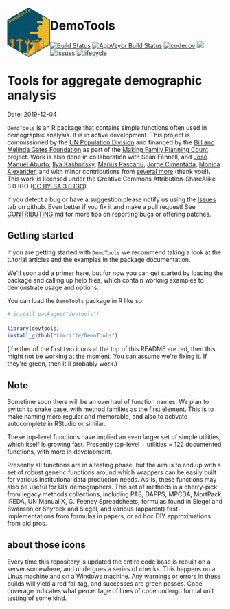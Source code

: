 [<img src="logo.png" align="left" width=100 />](https://timriffe.github.io/DemoTools/)

# DemoTools

[![Build Status](https://travis-ci.org/timriffe/DemoTools.svg?branch=master)](https://travis-ci.org/timriffe/DemoTools)
[![AppVeyor Build Status](https://ci.appveyor.com/api/projects/status/github/timriffe/DemoTools?branch=master&svg=true)](https://ci.appveyor.com/project/timriffe/DemoTools)
[![codecov](https://codecov.io/gh/timriffe/DemoTools/branch/master/graph/badge.svg)](https://codecov.io/gh/timriffe/DemoTools) 
[![](https://img.shields.io/badge/devel%20version-01.03.13-yellow.svg)](https://github.com/timriffe/DemoTools)
[![issues](https://img.shields.io/github/issues-raw/timriffe/DemoTools.svg)](https://github.com/timriffe/DemoTools/issues)
[![lifecycle](https://img.shields.io/badge/lifecycle-maturing-blue.svg)](https://www.tidyverse.org/lifecycle/#maturing)

# Tools for aggregate demographic analysis
Date: 2019-12-04
 
`DemoTools` is an R package that contains simple functions often used in demographic analysis. It is in active development. This project is commissioned by the [UN Population Division](http://www.un.org/en/development/desa/population/) and financed by the [Bill and Melinda Gates Foundation](https://www.gatesfoundation.org/) as part of the [Making Family Planning Count](http://www.un.org/en/development/desa/population/projects/making-family-planning-count/index.shtml) project. Work is also done in collaboration with Sean Fennell, and [José Manuel Aburto](https://github.com/jmaburto), [Ilya Kashnitsky](https://ikashnitsky.github.io/), [Marius Pascariu](https://github.com/mpascariu), [Jorge Cimentada](https://github.com/cimentadaj), [Monica Alexander](https://www.monicaalexander.com/), and with minor contributions from [several more](https://github.com/timriffe/DemoTools/graphs/contributors) (thank you!). This work is licensed under the Creative Commons Attribution-ShareAlike 3.0 IGO ([CC BY-SA 3.0 IGO](https://creativecommons.org/licenses/by-sa/3.0/igo/)). 

If you detect a bug or have a suggestion please notify us using the [Issues](https://github.com/timriffe/DemoTools/issues) tab on github. Even better if you fix it and make a pull request! See [CONTRIBUTING.md](https://github.com/timriffe/DemoTools/blob/master/CONTRIBUTING.md) for more tips on reporting bugs or offering patches. 


## Getting started

If you are getting started with `DemoTools` we recommend taking a look at the tutorial articles and the examples in the package documentation. 

We'll soon add a primer here, but for now you can get started by loading the package and calling up help files, which contain worknig examples to demonstrate usage and options.

You can load the ```DemoTools``` package in R like so:
```r
# install.packages("devtools")

library(devtools)
install_github("timriffe/DemoTools")
```
(if either of the first two icons at the top of this README are red, then this might not be working at the moment. You can assume we're fixing it. If they're green, then it'll probably work.)

## Note
Sometime soon there will be an overhaul of function names. We plan to switch to snake case, with method families as the first element. This is to make naming more regular and memorable, and also to activate autocomplete in RStudio or similar.

These top-level functions have implied an even larger set of simple utilities, which itself is growing fast. Presently top-level + utilities = 122 documented functions, with more in development. 

Presently all functions are in a testing phase, but the aim is to end up with a set of robust generic functions around which wrappers can be easily built for various institutional data production needs. As-is, these functions may also be useful for DIY demographers. This set of methods is a cherry-pick from legacy methods collections, including PAS, DAPPS, MPCDA, MortPack, IREDA, UN Manual X, G. Feeney Spreadsheets, formulas found in Siegel and Swanson or Shyrock and Siegel, and various (apparent) first-implementations from formulas in papers, or ad hoc DIY approximations from old pros. 

## about those icons 
Every time this repository is updated the entire code base is rebuilt on a server somewhere, and undergoes a series of checks. This happens on a Linux machine and on a Windows machine. Any warnings or errors in these builds will yield a red fail tag, and successes are green passes. Code coverage indicates what percentage of lines of code undergo formal unit testing of some kind.

